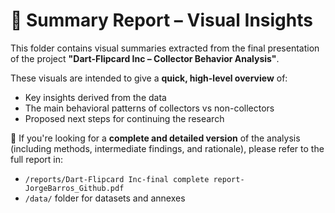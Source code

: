 # 📄 Summary Report – Visual Insights

This folder contains visual summaries extracted from the final presentation of the project **"Dart-Flipcard Inc – Collector Behavior Analysis"**.

These visuals are intended to give a **quick, high-level overview** of:

- Key insights derived from the data
- The main behavioral patterns of collectors vs non-collectors
- Proposed next steps for continuing the research

📌 If you're looking for a **complete and detailed version** of the analysis (including methods, intermediate findings, and rationale), please refer to the full report in:

- `/reports/Dart-Flipcard Inc-final complete report-JorgeBarros_Github.pdf`
- `/data/` folder for datasets and annexes
